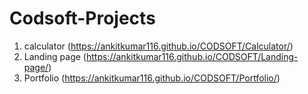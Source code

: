 # Codsoft-Projects
1. calculator (https://ankitkumar116.github.io/CODSOFT/Calculator/)
2. Landing page (https://ankitkumar116.github.io/CODSOFT/Landing-page/)
3. Portfolio (https://ankitkumar116.github.io/CODSOFT/Portfolio/)
